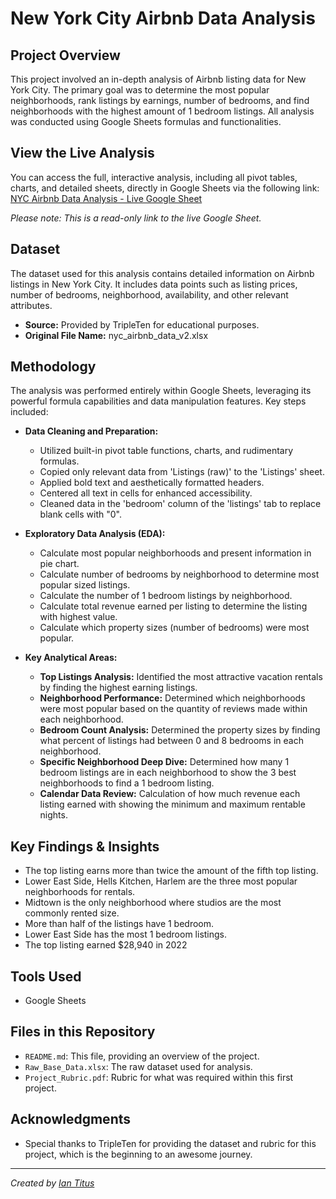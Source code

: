 # New York City Airbnb Data Analysis

## Project Overview
This project involved an in-depth analysis of Airbnb listing data for New York City. The primary goal was to determine the most popular neighborhoods, rank listings by earnings, number of bedrooms, and find neighborhoods with the highest amount of 1 bedroom listings.  All analysis was conducted using Google Sheets formulas and functionalities.
## View the Live Analysis
You can access the full, interactive analysis, including all pivot tables, charts, and detailed sheets, directly in Google Sheets via the following link:
[NYC Airbnb Data Analysis - Live Google Sheet](https://docs.google.com/spreadsheets/d/1vZP_CFtSer2BmQdoo6XvhRKfhHyE4f21fIo8PKcmkuI/edit?usp=sharing)

*Please note: This is a read-only link to the live Google Sheet.*
## Dataset
The dataset used for this analysis contains detailed information on Airbnb listings in New York City. It includes data points such as listing prices, number of bedrooms, neighborhood, availability, and other relevant attributes.
* **Source:** Provided by TripleTen for educational purposes.
* **Original File Name:** nyc_airbnb_data_v2.xlsx

## Methodology
The analysis was performed entirely within Google Sheets, leveraging its powerful formula capabilities and data manipulation features. Key steps included:

* **Data Cleaning and Preparation:**
    * Utilized built-in pivot table functions, charts, and rudimentary formulas.
    * Copied only relevant data from 'Listings (raw)' to the 'Listings' sheet.
    * Applied bold text and aesthetically formatted headers.
    * Centered all text in cells for enhanced accessibility.
    * Cleaned data in the 'bedroom' column of the 'listings' tab to replace blank cells with "0".

* **Exploratory Data Analysis (EDA):**
    * Calculate most popular neighborhoods and present information in pie chart.
    * Calculate number of bedrooms by neighborhood to determine most popular sized listings.
    * Calculate the number of 1 bedroom listings by neighborhood.
    * Calculate total revenue earned per listing to determine the listing with highest value.
    * Calculate which property sizes (number of bedrooms) were most popular.

* **Key Analytical Areas:**
    * **Top Listings Analysis:** Identified the most attractive vacation rentals by finding the highest earning listings.
    * **Neighborhood Performance:** Determined which neighborhoods were most popular based on the quantity of reviews made within each neighborhood.
    * **Bedroom Count Analysis:** Determined the property sizes by finding what percent of listings had between 0 and 8 bedrooms in each neighborhood.
    * **Specific Neighborhood Deep Dive:** Determined how many 1 bedroom listings are in each neighborhood to show the 3 best neighborhoods to find a 1 bedroom listing.
    * **Calendar Data Review:** Calculation of how much revenue each listing earned with showing the minimum and maximum rentable nights.

## Key Findings & Insights
* The top listing earns more than twice the amount of the fifth top listing.
* Lower East Side, Hells Kitchen, Harlem are the three most popular neighborhoods for rentals.
* Midtown is the only neighborhood where studios are the most commonly rented size.
* More than half of the listings have 1 bedroom.
* Lower East Side has the most 1 bedroom listings.
* The top listing earned $28,940 in 2022

## Tools Used
* Google Sheets

## Files in this Repository
* `README.md`: This file, providing an overview of the project.
* `Raw_Base_Data.xlsx`: The raw dataset used for analysis.
* `Project_Rubric.pdf`: Rubric for what was required within this first project.

##  Acknowledgments
* Special thanks to  TripleTen for providing the dataset and rubric for this project, which is the beginning to an awesome journey.
---

*Created by [Ian Titus](https://www.linkedin.com/in/ian-titus/)*